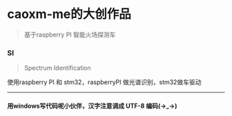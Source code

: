 # caoxm-me的大创作品
>基于raspberry PI 智能火场探测车

### SI
>Spectrum Identification

使用raspberry PI 和 stm32，raspberryPI 做光谱识别，stm32做车驱动

---
#### 用windows写代码呢小伙伴，汉字注意调成 UTF-8 编码(->_->)
